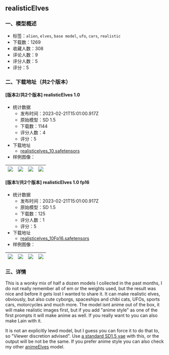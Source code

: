 ## realisticElves
### 一、模型概述

- 标签：`alien`, `elves`, `base model`, `ufo`, `cars`, `realistic`
- 下载数：1269
- 收藏人数：308
- 评论人数：9
- 评分人数：5
- 评分：5

### 二、下载地址（共2个版本）

#### [版本2/共2个版本] realisticElves 1.0

- 统计数据
  - 发布时间：2023-02-21T15:01:00.917Z
  - 原始模型：SD 1.5
  - 下载数：1144
  - 评分人数：4
  - 评分：5
- 下载地址
  - [realisticelves_10.safetensors](https://civitai.com/api/download/models/5328)
- 样例图像：

| <img src="https://image.civitai.com/xG1nkqKTMzGDvpLrqFT7WA/9c3f3645-cb39-4c36-4935-6097d4cc8e00/width=450/43788.jpeg" /> | <img src="https://image.civitai.com/xG1nkqKTMzGDvpLrqFT7WA/9899af22-3a46-4e11-b1a0-e631ad7fe700/width=450/41333.jpeg" /> | <img src="https://image.civitai.com/xG1nkqKTMzGDvpLrqFT7WA/aacf912c-1b90-4fcb-6175-48e845aa8600/width=450/130965.jpeg" /> | <img src="https://image.civitai.com/xG1nkqKTMzGDvpLrqFT7WA/20b66fc3-cc38-4258-a546-587d8784db00/width=450/41587.jpeg" /> |
| ---- | ---- | ---- | ---- |

#### [版本1/共2个版本] realisticElves 1.0 fp16

- 统计数据
  - 发布时间：2023-02-21T15:01:00.917Z
  - 原始模型：SD 1.5
  - 下载数：125
  - 评分人数：1
  - 评分：5
- 下载地址
  - [realisticelves_10Fp16.safetensors](https://civitai.com/api/download/models/5332)
- 样例图像：

| <img src="https://image.civitai.com/xG1nkqKTMzGDvpLrqFT7WA/3bc78d6f-1efb-467e-68ce-8fec40810300/width=450/41397.jpeg" /> | <img src="https://image.civitai.com/xG1nkqKTMzGDvpLrqFT7WA/570a5f32-3162-401e-f21a-20813f6eaf00/width=450/41396.jpeg" /> | <img src="https://image.civitai.com/xG1nkqKTMzGDvpLrqFT7WA/e144822c-07ac-4c55-8105-fd536a19b700/width=450/41395.jpeg" /> | <img src="https://image.civitai.com/xG1nkqKTMzGDvpLrqFT7WA/2b879f79-a2fd-4ab9-ea59-a15d90e8d500/width=450/41394.jpeg" /> |
| ---- | ---- | ---- | ---- |


### 三、详情
<p>This is a wonky mix of half a dozen models I collected in the past months, I do not really remember all of em or the weights used, but the result was nice and before it gets lost I wanted to share it. It can make realistic elves, obviously, but also cute cyborgs, spaceships and chibi cats, UFOs, sports cars, motorcycles and much more. The model isnt anime out of the box, it will make realistic images first, but if you add "anime style" as one of the first prompts it will make anime as well. If you really want to you can also make Lain with it.</p><p></p><p>It is not an explicitly lewd model, but I guess you can force it to do that to, so "Viewer discretion advised". Use <a target="_blank" rel="ugc" href="https://huggingface.co/stabilityai/sd-vae-ft-mse-original/resolve/main/vae-ft-mse-840000-ema-pruned.ckpt">a standard SD1.5 vae</a> with this, or the output will be not be the same. If you prefer anime style you can also check my other <a rel="ugc" href="https://civitai.com/models/4924/animeelves">animeElves</a> model.</p>